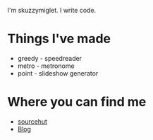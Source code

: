 I'm skuzzymiglet. I write code.

# Things I've made

+ greedy - speedreader
+ metro - metronome
+ point - slideshow generator

# Where you can find me

+ [sourcehut](https://git.sr.ht/~skuzzymiglet)
+ [Blog](https://skuz.xyz)
